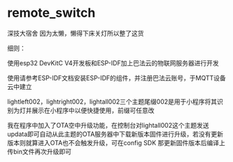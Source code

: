 # remote_switch

深技大宿舍
因为太懒，懒得下床关灯所以整了这货

细则：

使用esp32 DevKitC V4开发板和ESP-IDF加上巴法云的物联网服务器进行开发

使用请参考ESP-IDF文档安装ESP-IDF的组件，并注册巴法云账号，于MQTT设备云中建立

lightleft002，lightright002，lightall002三个主题尾缀002是用于小程序将其识别为灯并展示在小程序中以便快捷使用，前缀可任意改

我在程序中加入了OTA空中升级功能，在控制台对lightall002这个主题发送updata即可自动从此主题的OTA服务器中下载新版本固件进行升级，若没有更新版本则就算进入OTA也不会触发升级，可在config SDK 那更新固件版本后编译上传bin文件再次升级即可
